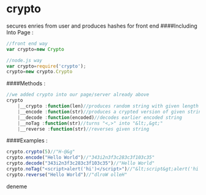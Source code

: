# crypto
secures enries from user and produces hashes for front end 
####Including Into Page :
```javascript
//front end way
var crypto=new Crypto
```
```javascript
//node.js way
var crypto=require('crypto');
crypto=new crypto.Crypto
```
####Methods :
```javascript
//we added crypto into our page/server already above
crypto
	|__crypto :function(len)//produces random string with given length
	|__encode :function(str)//produces a crypted version of given string
	|__decode :function(encoded)//decodes earlier encoded string
	|__noTag :function(str)//turns "<,>" into "&lt;,&gt;" 
	|__reverse :function(str)//reverses given string

```
####Examples :
```javascript
crypto.crypto(5)//"H-@&g"
crypto.encode("Hello World")//"343i2n3f3c283c3f103c35"
crypto.decode("343i2n3f3c283c3f103c35")//"Hello World"
crypto.noTag("<script>alert('hi')</script>")//"&lt;script&gt;alert('hi')&lt;/script&gt;"
crypto.reverse("Hello World")//"dlroW olleH"

```
deneme